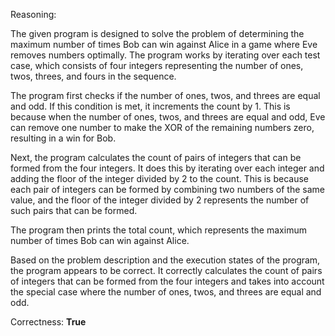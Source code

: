 Reasoning:

The given program is designed to solve the problem of determining the maximum number of times Bob can win against Alice in a game where Eve removes numbers optimally. The program works by iterating over each test case, which consists of four integers representing the number of ones, twos, threes, and fours in the sequence.

The program first checks if the number of ones, twos, and threes are equal and odd. If this condition is met, it increments the count by 1. This is because when the number of ones, twos, and threes are equal and odd, Eve can remove one number to make the XOR of the remaining numbers zero, resulting in a win for Bob.

Next, the program calculates the count of pairs of integers that can be formed from the four integers. It does this by iterating over each integer and adding the floor of the integer divided by 2 to the count. This is because each pair of integers can be formed by combining two numbers of the same value, and the floor of the integer divided by 2 represents the number of such pairs that can be formed.

The program then prints the total count, which represents the maximum number of times Bob can win against Alice.

Based on the problem description and the execution states of the program, the program appears to be correct. It correctly calculates the count of pairs of integers that can be formed from the four integers and takes into account the special case where the number of ones, twos, and threes are equal and odd.

Correctness: **True**